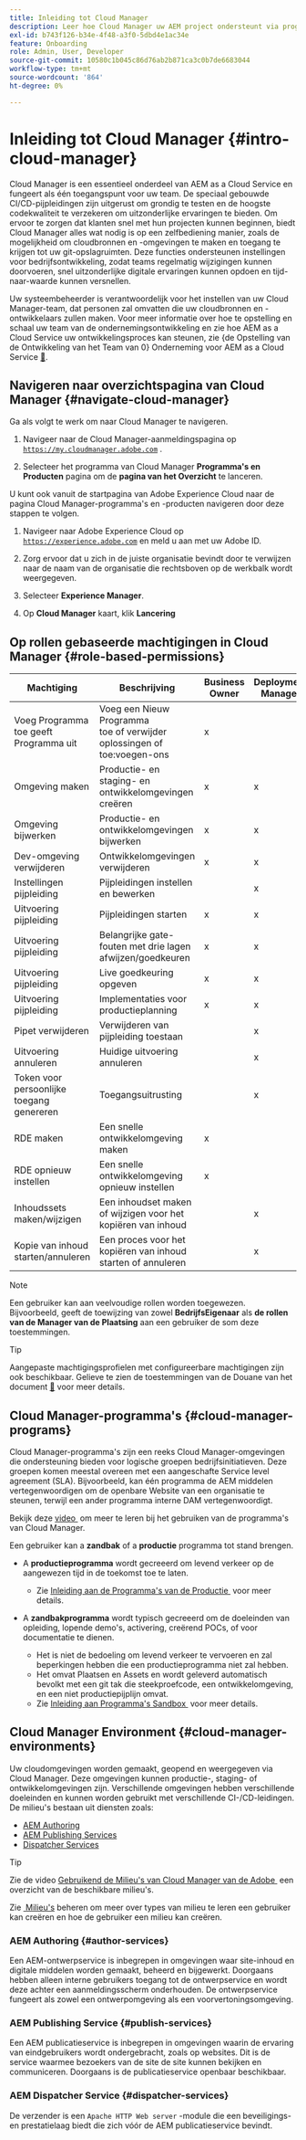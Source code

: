 ```yaml
---
title: Inleiding tot Cloud Manager
description: Leer hoe Cloud Manager uw AEM project ondersteunt via programma's, omgevingen en pijpleidingen.
exl-id: b743f126-b34e-4f48-a3f0-5dbd4e1ac34e
feature: Onboarding
role: Admin, User, Developer
source-git-commit: 10580c1b045c86d76ab2b871ca3c0b7de6683044
workflow-type: tm+mt
source-wordcount: '864'
ht-degree: 0%

---
```



# Inleiding tot Cloud Manager {#intro-cloud-manager}

Cloud Manager is een essentieel onderdeel van AEM as a Cloud Service en fungeert als één toegangspunt voor uw team. De speciaal gebouwde CI/CD-pijpleidingen zijn uitgerust om grondig te testen en de hoogste codekwaliteit te verzekeren om uitzonderlijke ervaringen te bieden. Om ervoor te zorgen dat klanten snel met hun projecten kunnen beginnen, biedt Cloud Manager alles wat nodig is op een zelfbediening manier, zoals de mogelijkheid om cloudbronnen en -omgevingen te maken en toegang te krijgen tot uw git-opslagruimten. Deze functies ondersteunen instellingen voor bedrijfsontwikkeling, zodat teams regelmatig wijzigingen kunnen doorvoeren, snel uitzonderlijke digitale ervaringen kunnen opdoen en tijd-naar-waarde kunnen versnellen.

Uw systeembeheerder is verantwoordelijk voor het instellen van uw Cloud Manager-team, dat personen zal omvatten die uw cloudbronnen en -ontwikkelaars zullen maken. Voor meer informatie over hoe te opstelling en schaal uw team van de ondernemingsontwikkeling en zie hoe AEM as a Cloud Service uw ontwikkelingsproces kan steunen, zie {de Opstelling van de Ontwikkeling van het Team van 0} Onderneming voor AEM as a Cloud Service [&#128279;](/help/implementing/cloud-manager/managing-code/enterprise-team-dev-setup.md).

## Navigeren naar overzichtspagina van Cloud Manager {#navigate-cloud-manager}

Ga als volgt te werk om naar Cloud Manager te navigeren.

1. Navigeer naar de Cloud Manager-aanmeldingspagina op [`https://my.cloudmanager.adobe.com` &#x200B;](https://my.cloudmanager.adobe.com/) .

1. Selecteer het programma van Cloud Manager **Programma&#39;s en Producten** pagina om de **pagina van het Overzicht** te lanceren.

U kunt ook vanuit de startpagina van Adobe Experience Cloud naar de pagina Cloud Manager-programma&#39;s en -producten navigeren door deze stappen te volgen.

1. Navigeer naar Adobe Experience Cloud op [`https://experience.adobe.com` &#x200B;](https://experience.adobe.com) en meld u aan met uw Adobe ID.

1. Zorg ervoor dat u zich in de juiste organisatie bevindt door te verwijzen naar de naam van de organisatie die rechtsboven op de werkbalk wordt weergegeven.

1. Selecteer **Experience Manager**.

1. Op **Cloud Manager** kaart, klik **Lancering**

## Op rollen gebaseerde machtigingen in Cloud Manager {#role-based-permissions}

| Machtiging | Beschrijving | Business Owner | Deployment Manager | Program Manager | Developer |
|--- |--- |--- |--- |--- |--- |
| Voeg Programma <br> toe geeft Programma uit | Voeg een Nieuw Programma <br> toe of verwijder oplossingen of toe:voegen-ons | x |  |  |  |
| Omgeving maken | Productie- en staging- en ontwikkelomgevingen creëren | x | x |  |  |
| Omgeving bijwerken | Productie- en ontwikkelomgevingen bijwerken | x | x |  |  |
| Dev-omgeving verwijderen | Ontwikkelomgevingen verwijderen | x | x |  |  |
| Instellingen pijpleiding | Pijpleidingen instellen en bewerken |  | x |  |  |
| Uitvoering pijpleiding | Pijpleidingen starten | x | x |  |  |
| Uitvoering pijpleiding | Belangrijke gate-fouten met drie lagen afwijzen/goedkeuren | x | x | x |  |
| Uitvoering pijpleiding | Live goedkeuring opgeven | x | x | x |  |
| Uitvoering pijpleiding | Implementaties voor productieplanning | x | x | x |  |
| Pipet verwijderen | Verwijderen van pijpleiding toestaan |  | x |  |  |
| Uitvoering annuleren | Huidige uitvoering annuleren |  | x |  |  |
| Token voor persoonlijke toegang genereren | Toegangsuitrusting |  | x |  | x |
| RDE maken | Een snelle ontwikkelomgeving maken | x |  |  | x |
| RDE opnieuw instellen | Een snelle ontwikkelomgeving opnieuw instellen | x |  |  | x |
| Inhoudssets maken/wijzigen | Een inhoudset maken of wijzigen voor het kopiëren van inhoud |  | x |  |  |
| Kopie van inhoud starten/annuleren | Een proces voor het kopiëren van inhoud starten of annuleren |  | x |  |  |

>[!NOTE]
>
>Een gebruiker kan aan veelvoudige rollen worden toegewezen. Bijvoorbeeld, geeft de toewijzing van zowel **BedrijfsEigenaar** als **de rollen van de Manager van de Plaatsing** aan een gebruiker de som deze toestemmingen.

>[!TIP]
>
>Aangepaste machtigingsprofielen met configureerbare machtigingen zijn ook beschikbaar. Gelieve te zien de toestemmingen van de Douane van het document [&#128279;](/help/implementing/cloud-manager/custom-permissions.md) voor meer details.

## Cloud Manager-programma&#39;s {#cloud-manager-programs}

Cloud Manager-programma&#39;s zijn een reeks Cloud Manager-omgevingen die ondersteuning bieden voor logische groepen bedrijfsinitiatieven. Deze groepen komen meestal overeen met een aangeschafte Service level agreement (SLA). Bijvoorbeeld, kan één programma de AEM middelen vertegenwoordigen om de openbare Website van een organisatie te steunen, terwijl een ander programma interne DAM vertegenwoordigt.


Bekijk deze [&#x200B; video &#x200B;](https://experienceleague.adobe.com/docs/experience-manager-learn/cloud-service/cloud-manager/programs.html?lang=nl-NL) om meer te leren bij het gebruiken van de programma&#39;s van Cloud Manager.

Een gebruiker kan a **zandbak** of a **productie** programma tot stand brengen.

* A **productieprogramma** wordt gecreeerd om levend verkeer op de aangewezen tijd in de toekomst toe te laten.
   * Zie [&#x200B; Inleiding aan de Programma&#39;s van de Productie &#x200B;](/help/implementing/cloud-manager/getting-access-to-aem-in-cloud/introduction-production-programs.md) voor meer details.

* A **zandbakprogramma** wordt typisch gecreeerd om de doeleinden van opleiding, lopende demo&#39;s, activering, creërend POCs, of voor documentatie te dienen.
   * Het is niet de bedoeling om levend verkeer te vervoeren en zal beperkingen hebben die een productieprogramma niet zal hebben.
   * Het omvat Plaatsen en Assets en wordt geleverd automatisch bevolkt met een git tak die steekproefcode, een ontwikkelomgeving, en een niet productiepijplijn omvat.
   * Zie [&#x200B; Inleiding aan Programma&#39;s Sandbox &#x200B;](/help/implementing/cloud-manager/getting-access-to-aem-in-cloud/introduction-sandbox-programs.md) voor meer details.

## Cloud Manager Environment {#cloud-manager-environments}

Uw cloudomgevingen worden gemaakt, geopend en weergegeven via Cloud Manager. Deze omgevingen kunnen productie-, staging- of ontwikkelomgevingen zijn. Verschillende omgevingen hebben verschillende doeleinden en kunnen worden gebruikt met verschillende CI-/CD-leidingen. De milieu&#39;s bestaan uit diensten zoals:

* [AEM Authoring](#author-services)
* [AEM Publishing Services](#publish-services)
* [Dispatcher Services](#dispatcher-services)

>[!TIP]
>
> Zie de video [&#x200B; Gebruikend de Milieu&#39;s van Cloud Manager van de Adobe &#x200B;](https://experienceleague.adobe.com/docs/experience-manager-learn/cloud-service/cloud-manager/environments.html?lang=nl-NL) een overzicht van de beschikbare milieu&#39;s.
>
>Zie [&#x200B; Milieu&#39;s &#x200B;](/help/implementing/cloud-manager/manage-environments.md) beheren om meer over types van milieu te leren een gebruiker kan creëren en hoe de gebruiker een milieu kan creëren.

### AEM Authoring {#author-services}

Een AEM-ontwerpservice is inbegrepen in omgevingen waar site-inhoud en digitale middelen worden gemaakt, beheerd en bijgewerkt. Doorgaans hebben alleen interne gebruikers toegang tot de ontwerpservice en wordt deze achter een aanmeldingsscherm onderhouden. De ontwerpservice fungeert als zowel een ontwerpomgeving als een voorvertoningsomgeving.

### AEM Publishing Service {#publish-services}

Een AEM publicatieservice is inbegrepen in omgevingen waarin de ervaring van eindgebruikers wordt ondergebracht, zoals op websites. Dit is de service waarmee bezoekers van de site de site kunnen bekijken en communiceren. Doorgaans is de publicatieservice openbaar beschikbaar.

### AEM Dispatcher Service {#dispatcher-services}

De verzender is een `Apache HTTP Web server` -module die een beveiligings- en prestatielaag biedt die zich vóór de AEM publicatieservice bevindt.
